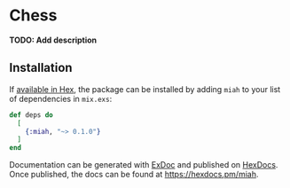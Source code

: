 # Chess

**TODO: Add description**

## Installation

If [available in Hex](https://hex.pm/docs/publish), the package can be installed
by adding `miah` to your list of dependencies in `mix.exs`:

```elixir
def deps do
  [
    {:miah, "~> 0.1.0"}
  ]
end
```

Documentation can be generated with [ExDoc](https://github.com/elixir-lang/ex_doc)
and published on [HexDocs](https://hexdocs.pm). Once published, the docs can
be found at <https://hexdocs.pm/miah>.


